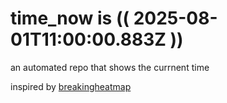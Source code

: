 # time_now is (( 2025-08-01T11:00:00.883Z ))

an automated repo that shows the currnent time

inspired by [breakingheatmap](https://github.com/breakingheatmap/breakingheatmap)